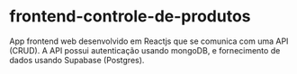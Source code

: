﻿# frontend-controle-de-produtos
 App frontend web desenvolvido em Reactjs que se comunica com uma API (CRUD).
 A API possui autenticação usando mongoDB, e fornecimento de dados usando Supabase (Postgres).
 
